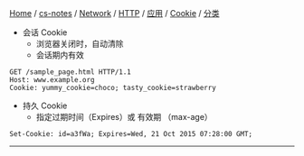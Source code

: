 [Home](https://mengxianbin.github.io) /
[cs-notes](https://mengxianbin.github.io/cs-notes/site) /
[Network](https://mengxianbin.github.io/cs-notes/site/Network) /
[HTTP](https://mengxianbin.github.io/cs-notes/site/Network/HTTP) /
[应用](https://mengxianbin.github.io/cs-notes/site/Network/HTTP/%E5%BA%94%E7%94%A8) /
[Cookie](https://mengxianbin.github.io/cs-notes/site/Network/HTTP/%E5%BA%94%E7%94%A8/Cookie) /
[分类](https://mengxianbin.github.io/cs-notes/site/Network/HTTP/%E5%BA%94%E7%94%A8/Cookie/%E5%88%86%E7%B1%BB)

* 会话 Cookie
    * 浏览器关闭时，自动清除
    * 会话期内有效

```http
GET /sample_page.html HTTP/1.1
Host: www.example.org
Cookie: yummy_cookie=choco; tasty_cookie=strawberry
```

* 持久 Cookie
    * 指定过期时间（Expires）或 有效期 （max-age）

```http
Set-Cookie: id=a3fWa; Expires=Wed, 21 Oct 2015 07:28:00 GMT;
```

---

